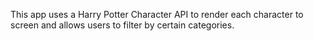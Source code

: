 This app uses a Harry Potter Character API to render each character to screen and allows users to filter by certain categories.

